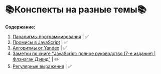 # :books:Конспекты на разные темы:books:

**Содержание:**
1. [Парадигмы программирования](https://github.com/eshevlyakova/summary-various-topics/tree/main/paradigms) | :white_check_mark:
2. [Промисы в JavaScript](https://github.com/eshevlyakova/summary-various-topics/tree/main/promise) | :white_check_mark:
3. [Алгоритмы от Yandex](https://github.com/eshevlyakova/summary-various-topics/tree/main/algorithms-yandex) | :white_check_mark:
4. [Заметки по книге "JavaScript: полное руководство (7-е издание) | Флэнаган Дэвид"](https://github.com/eshevlyakova/summary-various-topics/tree/main/david-flanagan-javascript-7) | :pencil2:
5. [Регулярные выражения](https://github.com/eshevlyakova/summary-various-topics/tree/main/regexp) | :white_check_mark:
